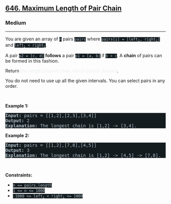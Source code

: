 <h2><a href="https://leetcode.com/problems/maximum-length-of-pair-chain/">646. Maximum Length of Pair Chain</a></h2><h3>Medium</h3><hr><div><p>You are given an array of <code style="background-color: rgb(20, 28, 32) !important; color: rgb(183, 198, 205) !important;">n</code> pairs <code style="background-color: rgb(20, 28, 32) !important; color: rgb(183, 198, 205) !important;">pairs</code> where <code style="background-color: rgb(20, 28, 32) !important; color: rgb(183, 198, 205) !important;">pairs[i] = [left<sub>i</sub>, right<sub>i</sub>]</code> and <code style="background-color: rgb(20, 28, 32) !important; color: rgb(183, 198, 205) !important;">left<sub>i</sub> &lt; right<sub>i</sub></code>.</p>

<p>A pair <code style="background-color: rgb(20, 28, 32) !important; color: rgb(183, 198, 205) !important;">p2 = [c, d]</code> <strong>follows</strong> a pair <code style="background-color: rgb(20, 28, 32) !important; color: rgb(183, 198, 205) !important;">p1 = [a, b]</code> if <code style="background-color: rgb(20, 28, 32) !important; color: rgb(183, 198, 205) !important;">b &lt; c</code>. A <strong>chain</strong> of pairs can be formed in this fashion.</p>

<p>Return <em style="color: rgb(234, 238, 241) !important;">the length longest chain which can be formed</em>.</p>

<p>You do not need to use up all the given intervals. You can select pairs in any order.</p>

<p>&nbsp;</p>
<p><strong class="example">Example 1:</strong></p>

<pre style="background-color: rgb(20, 28, 32) !important; color: rgb(182, 198, 206) !important;"><strong>Input:</strong> pairs = [[1,2],[2,3],[3,4]]
<strong>Output:</strong> 2
<strong>Explanation:</strong> The longest chain is [1,2] -&gt; [3,4].
</pre>

<p><strong class="example">Example 2:</strong></p>

<pre style="background-color: rgb(20, 28, 32) !important; color: rgb(182, 198, 206) !important;"><strong>Input:</strong> pairs = [[1,2],[7,8],[4,5]]
<strong>Output:</strong> 3
<strong>Explanation:</strong> The longest chain is [1,2] -&gt; [4,5] -&gt; [7,8].
</pre>

<p>&nbsp;</p>
<p><strong>Constraints:</strong></p>

<ul>
	<li><code style="background-color: rgb(20, 28, 32) !important; color: rgb(183, 198, 205) !important;">n == pairs.length</code></li>
	<li><code style="background-color: rgb(20, 28, 32) !important; color: rgb(183, 198, 205) !important;">1 &lt;= n &lt;= 1000</code></li>
	<li><code style="background-color: rgb(20, 28, 32) !important; color: rgb(183, 198, 205) !important;">-1000 &lt;= left<sub>i</sub> &lt; right<sub>i</sub> &lt;= 1000</code></li>
</ul>
</div>